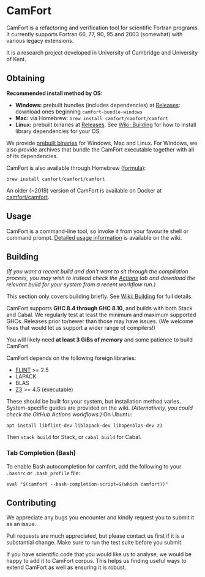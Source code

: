# CamFort
CamFort is a refactoring and verification tool for scientific Fortran programs.
It currently supports Fortran 66, 77, 90, 95 and 2003 (somewhat) with various
legacy extensions.

It is a research project developed in University of Cambridge and University of
Kent.

## Obtaining
**Recommended install method by OS:**

  * **Windows:** prebuilt bundles (includes dependencies) at
    [Releases](https://github.com/camfort/camfort/releases): download
    ones beginning `camfort-bundle-windows`
  * **Mac:** via Homebrew: `brew install camfort/camfort/camfort`
  * **Linux:** prebuilt binaries at
    [Releases](https://github.com/camfort/camfort/releases). See
    [Wiki: Building](https://github.com/camfort/camfort/wiki/Building#system-specific-guides)
    for how to install library dependencies for your OS.

We provide [prebuilt binaries](https://github.com/camfort/camfort/releases) for
Windows, Mac and Linux. For Windows, we also provide archives that bundle the
CamFort executable together with all of its dependencies.

CamFort is also available through Homebrew
[(formula)](https://github.com/camfort/homebrew-camfort):

    brew install camfort/camfort/camfort

An older (~2019) version of CamFort is available on Docker at
[camfort/camfort](https://cloud.docker.com/u/camfort/repository/docker/camfort/camfort).

## Usage
CamFort is a command-line tool, so invoke it from your favourite shell or
command prompt. [Detailed usage
information](https://github.com/camfort/camfort/wiki) is available on the wiki.

## Building
*(If you want a recent build and don't want to sit through the compilation
process, you may wish to instead check the
[Actions](https://github.com/camfort/camfort/actions) tab and download the
relevant build for your system from a recent workflow run.)*

This section only covers building briefly. See [Wiki:
Building](https://github.com/camfort/camfort/wiki/Building) for full details.

CamFort supports **GHC 8.4 through GHC 8.10**, and builds with both Stack and
Cabal. We regularly test at least the minimum and maximum supported GHCs.
Releases prior to/newer than those may have issues. (We welcome fixes that would
let us support a wider range of compilers!)

You will likely need **at least 3 GiBs of memory** and some patience to build
CamFort.

CamFort depends on the following foreign libraries:

  * [FLINT](https://www.flintlib.org/) >= 2.5
  * LAPACK
  * BLAS
  * [Z3](https://github.com/Z3Prover/z3) >= 4.5 (executable)

These should be built for your system, but installation method varies.
System-specific guides are provided on the wiki. *(Alternatively, you could
check the GitHub Actions workflows.)* On Ubuntu:

    apt install libflint-dev liblapack-dev libopenblas-dev z3

Then `stack build` for Stack, or `cabal build` for Cabal.

### Tab Completion (Bash)
To enable Bash autocompletion for camfort, add the following to your
`.bashrc` or `.bash_profile` file:

    eval "$(camfort --bash-completion-script=$(which camfort))"

## Contributing
We appreciate any bugs you encounter and kindly request you to submit it as an
issue.

Pull requests are much appreciated, but please contact us first if it is a
substantial change. Make sure to run the test suite before you submit.

If you have scientific code that you would like us to analyse, we would be happy
to add it to CamFort corpus. This helps us finding useful ways to extend CamFort
as well as ensuring it is robust.
